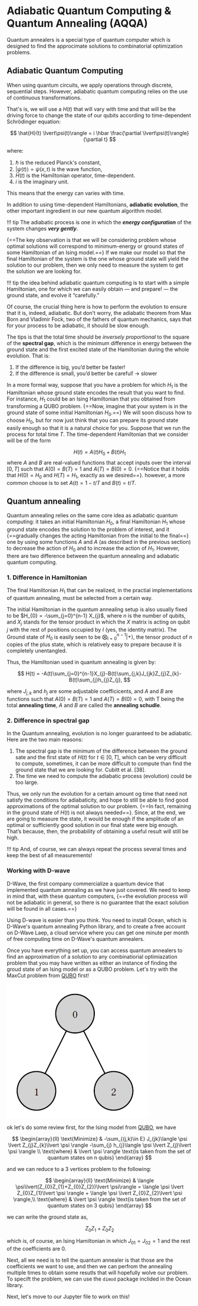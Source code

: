 # Adiabatic Quantum Computing & Quantum Annealing (AQQA)
Quantum annealers is a special type of quantum computer which is designed to find the approcimate solutions to combinatorial optimization problems.

## Adiabatic Quantum Computing

When using quantum circuits, we apply operations through discrete, sequential steps. However, adiabatic quantum computing relies on the use of continuous transformations.

That's is, we will use a $H(t)$ that will vary with time and that will be the driving force to change the state of our qubits according to time-dependent Schrödinger equation:

$$
\hat{H}(t) \lvert\psi(t)\rangle = i \hbar \frac{\partial \lvert\psi(t)\rangle}{\partial t}
$$

where:

1. $\hbar$ is the reduced Planck's constant,
2. $\lvert\psi(t)\rangle = \psi(x,t)$ is the wave function,
3. $\hat{H}(t)$ is the Hamiltonian operator, time-dependent.
4. $i$ is the imaginary unit.

This means that the energy can varies with time.

In addition to using time-dependent Hamiltonians, **adiabatic evolution**, the other important ingredient in our new quantum algorithm model. 

!!! tip
    The adiabatic process is one in which the ***energy configuration*** of the system changes ***very gently***.

{==The key observation is that we will be considering problem whose optimal solutions will correspond to minimum-energy or ground states of some Hamiltonian of an Ising model.==} If we make our model so that the final Hamiltonian of the system is the one whose ground state will yield the solution to our problem, then we only need to measure the system to get the solution we are looking for.


!!! tip
    the idea behind adiabatic quantum computing is to start with a simple Hamiltonian, one for which we can easily obtain — and prepare! — the ground state, and evolve it “carefully.”

Of course, the crucial thing here is how to perform the evolution to ensure that it is, indeed,
adiabatic. But don’t worry, the adiabatic theorem from Max Born and Vladimir Fock, two of the fathers of quantum mechanics, says that for your process to be adiabatic, it should be slow enough.

The tips is that the total time should be *inversely proportional* to the square of the **spectral gap**, which is the minimum difference in energy between the ground state and the first excited state of the Hamiltonian during the whole evolution. That is:

1. If the difference is big, you’d better be faster!
2. If the difference is small, you’d better be careful! -> slower

In a more formal way, suppose that you have a problem for which $H_1$ is the Hamiltonian whose ground state encodes the result that you want to find. For instance, $H_1$ could be an Ising Hamiltonian that you obtained from transforming a QUBO problem. {==Now, imagine that your system is in the ground state of some initial Hamiltonian $H_0$.==} We will soon discuss how to choose $H_0$, but for now just think that you can prepare its ground state easily enough so that it is a natural choice for you. Suppose that we run the process for total time $T$. The time-dependent Hamiltonian that we consider will be of the form 

$$
H(t) = A(t)H_{0} + B(t)H_{1}
$$
where $A$ and $B$ are real-valued functions that accept inputs over the interval $[0, T]$ such that $A(0) = B(T) = 1$ and $A(T) = B(0) = 0$. {==Notice that it holds that $H(0) = H_{0}$ and $H(T) = H_{1}$, exactly as we desired==}. however, a more common choose is to set $A(t) = 1-t/T$ and $B(t) = t/T$. 

## Quantum annealing
Quantum annealing relies on the same core idea as adiabatic quantum computing: it takes an initial Hamiltonian $H_0$, a final Hamiltonian $H_1$ whose ground state encodes the solution to the problem of interest, and it {==gradually changes the acting Hamiltonian from the initial to the final==} one by using some functions $A$ and $A$ (as described in the previous section) to decrease the action of $H_0$ and to increase the action of $H_1$. However, there are two difference between the quantum annealing and adiabatic quantum computing.

### 1. Difference in Hamiltonian
The final Hamiltonian $H_1$ that can be realized, in the practial implementations of quantum annealing, must be selected from a certain way. 

The initial Hamiltonian in the quantum annealing setup is also usually fixed to be $H_{0} = -\sum_{j=0}^{n-1} X_{j}$, where $n$ is the number of qubits, and $X_{j}$ stands for the tensor product in which the $X$ matrix is acting on qubit $j$ with the rest of positions occupied by $I$ (yes, the identity matrix). The Ground state of $H_{0}$ is easily seen to be $\bigotimes_{i=0}^{n-1} \lvert+\rangle$, the tensor product of $n$ copies of the plus state, which is relatively easy to prepare because it is completely unentangled. 

Thus, the Hamiltonian used in quantum annealing is given by:

$$
H(t) = -A(t)\sum_{j=0}^{n-1}X_{j}-B(t)\sum_{j,k}J_{jk}Z_{j}Z_{k}-B(t)\sum_{j}h_{j}Z_{j},
$$

where $J_{j,k}$ and $h_{j}$ are some adjustable coefficicents, and $A$ and $B$ are functions such that $A(0) = B(T) = 1$ and $A(T) = B(0) = 0$, with T being the total **annealing time**, $A$ and $B$ are called the **annealing schudle**.

### 2. Difference in spectral gap
In the Quantum annealing, evolution is no longer guaranteed to be adiabatic. Here are the two main reasons:

1. The spectral gap is the minimum of the difference between the ground sate and the first state of $H(t)$ for $t\in[0,T]$, which can be very difficult to compute, sometimes, it can be more difficult to compute than find the ground state that we are looking for. Cubitt et al. [38].
2. The time we need to compute the adiabatic process (evolution) could be too large.

Thus, we only run the evolution for a certain amount og time that need not satisfy the conditions for adiabaticity, and hope to still be able to find good approximations of the optimal solution to our problem. {==In fact, remaining in the ground state of $H(t)$  is not always needed==}. Since, at the end, we are going to measure the state, it would be enough if the amplitude of an optimal or sufficiently good solution in our final state were big enough. That’s because, then, the probability of obtaining a useful result will still be high.

!!! tip
    And, of course, we can always repeat the process several times and keep the best of all measurements!

### Working with D-wave
D-Wave, the first company commercialize a quantum device that implemented quantum annealing as we have just covered. We need to keep in mind that, with these quantum computers, {==the evolution process will not be adiabatic in general, so there is no guarantee that the exact solution will be found in all cases.==}

Using D-wave is easier than you think. You need to install Ocean, which is D-Wave's quantum annealing Python library, and to create a free account on D-Wave Laep, a cloud service where you can get one minute per month of free computing time on D-Wave's quantum annealers. 

Once you have everything set up, you can access quantum annealers to find an approximation of a solution to any combinatiorial optimiazation problem that you may have written as either an instance of finding the groud state of an Ising model or as a QUBO problem. Let's try with the MaxCut problem from [QUBO](../QuantumOpt/QUBO.md) first! 

![MaxCut0](../QuantumOpt/images/MaxCut0.png)

ok let's do some review first, for the Ising model from [QUBO](../QuantumOpt/QUBO.md), we have

$$
\begin{array}{ll}
\text{Minimize} & -\sum_{(j,k)\in E} J_{jk}\langle \psi \lvert Z_{j}Z_{k}\lvert \psi \rangle -\sum_{j} h_{j}\langle \psi \lvert Z_{j}\lvert \psi \rangle \\
\text{where} & \lvert \psi \rangle \text{is taken from the set of quantum states on n qubis}
\end{array}
$$

and we can reduce to a 3 vertices problem to the following:

$$
\begin{array}{ll}
\text{Minimize} & \langle \psi\lvert(Z_{0}Z_{1}+Z_{0}Z_{2})\lvert \psi\rangle = \langle \psi \lvert Z_{0}Z_{1}\lvert \psi \rangle + \langle \psi \lvert Z_{0}Z_{2}\lvert \psi \rangle,\\
\text{where} & \lvert \psi \rangle \text{is taken from the set of quantum states on 3 qubis}
\end{array}
$$

we can write the ground state as,

$$
Z_{0}Z_{1} + Z_{0}Z_{2}
$$

which is, of course, an Ising Hamiltonian in which $J_{01} = J_{02} = 1$ and the rest of the coefficients are $0$.

Next, all we need is to tell the quantum annealer is that those are the coefficients we want to use, and then we can perfrom the annealing multiple times to obtain some resutls that will hopefully wolve our problem. To specift the problem, we can use the `dimod` package inclided in the Ocean library.

Next, let's move to our Jupyter file to work on this!